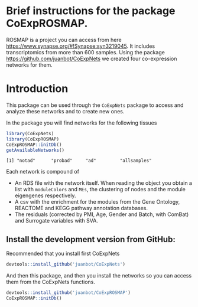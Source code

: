 
# Brief instructions for the package CoExpROSMAP.

ROSMAP is a project you can access from here <https://www.synapse.org/#!Synapse:syn3219045>. It includes transcriptomics from more than 600 samples. Using the package <https://github.com/juanbot/CoExpNets> we created four co-expression networks for them.

# Introduction

This package can be used through the `CoExpNets` package to access and analyze these networks and to create new ones. 

In the package you will find networks for the following tissues
```r
library(CoExpNets)
library(CoExpROSMAP)
CoExpROSMAP::initDb()
getAvailableNetworks()
```

`[1] "notad"      "probad"     "ad"         "allsamples"`

Each network is compound of
* An RDS file with the network itself. When reading the object you obtain a list with `moduleColors` and `MEs`, the clustering of nodes and the module eigengenes respectively.
* A csv with the enrichment for the modules from the Gene Ontology, REACTOME and KEGG pathway annotation databases.
* The residuals (corrected by PMI, Age, Gender and Batch, with ComBat) and Surrogate variables with SVA.

## Install the development version from GitHub:

Recommended that you install first CoExpNets
```r
devtools::install_github('juanbot/CoExpNets')
```
And then this package, and then you install the networks so you can access them from the CoExpNets functions.

```r
devtools::install_github('juanbot/CoExpROSMAP')
CoExpROSMAP::initDb()
```
